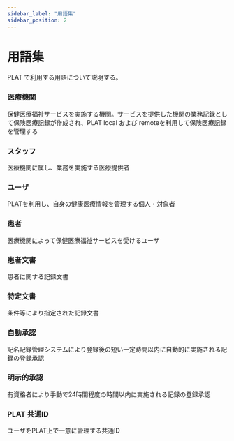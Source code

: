 ```yaml
---
sidebar_label: "用語集"
sidebar_position: 2
---
```


# 用語集

PLAT で利用する用語について説明する。

### 医療機関　　
  保健医療福祉サービスを実施する機関。サービスを提供した機関の業務記録として保険医療記録が作成され、PLAT local および remoteを利用して保険医療記録を管理する  
  
### スタッフ  
  医療機関に属し、業務を実施する医療提供者
  
### ユーザ  
  PLATを利用し、自身の健康医療情報を管理する個人・対象者

### 患者  
  医療機関によって保健医療福祉サービスを受けるユーザ 

### 患者文書  
  患者に関する記録文書

### 特定文書  
  条件等により指定された記録文書  
  
### 自動承認  
  記名記録管理システムにより登録後の短い一定時間以内に自動的に実施される記録の登録承認 
  
### 明示的承認 
  有資格者により手動で24時間程度の時間以内に実施される記録の登録承認
  
### PLAT 共通ID  
  ユーザをPLAT上で一意に管理する共通ID
